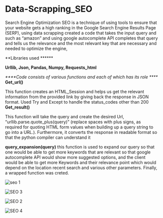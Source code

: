 # Data-Scrapping_SEO
Search Engine Optimization
SEO is a technique of using tools to ensure that your website gets a high ranking in the Google Search Engine Results Page (SERP), using data scrapping created a code that takes the input query and  such as “amazon” and using google autocomplete API completes that query and tells us the relevance and the most relevant key that are necessary and needed to optimize the engine,

**Libraries used ******

**Urllib,
Json, 
Pandas, 
Numpy, 
Requests_html** 

_****Code consists of various functions and each of which has its role ****_
**Get_url()**

This function creates an HTML_Session and helps us get the relevant information from the provided link by giving back the response in JSON format. Used Try and Except to handle the status_codes other than 200 
**Get_result()**

This function will take the query and create the desired Url, “urllib.parse.quote_plus(query)” (replace spaces with plus signs, as required for quoting HTML form values when building up a query string to go into a URL.). Furthermore, it converts the response in readable format so that the python compiler can understand it 


**query_expansion(query)**
this function is used to expand our query so that one would be able to get more keywords that are relevant so that google autocomplete API would show more suggested options, and the client would be able to get more Keywords and their relevance point which would depend on the location recent search and various other parameters.
Finally, a wrapped function was creted.

 
 ![seo 1](https://user-images.githubusercontent.com/63113653/148101028-f2e3a6de-a515-4372-9775-470b2401a387.png)

  ![SEO 3](https://user-images.githubusercontent.com/63113653/148100527-a0ec7a5b-86a6-45c4-a5a8-5f1e7525ac1a.png)
  
  ![SEO 2](https://user-images.githubusercontent.com/63113653/148100565-298f8147-6f2d-4f55-b047-f1048372f04b.png)
  
![SEO 4](https://user-images.githubusercontent.com/63113653/148100581-4ac8333a-e73f-4756-a0b0-8918fb370553.png)




 

 

 
